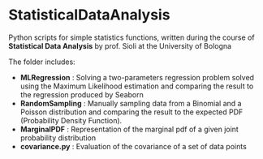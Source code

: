# StatisticalDataAnalysis
 Python scripts for simple statistics functions, written during the course of __Statistical Data Analysis__ by prof. Sioli at the University of Bologna

The folder includes:

- __MLRegression__ : Solving a two-parameters regression problem solved using the Maximum Likelihood estimation and comparing the result to the regression produced by Seaborn
- __RandomSampling__ : Manually sampling data from a Binomial and a Poisson distribution and comparing the result to the expected PDF (Probability Density Function).
- __MarginalPDF__ : Representation of the marginal pdf of a given joint probability distribution
- __covariance.py__ : Evaluation of the covariance of a set of data points

